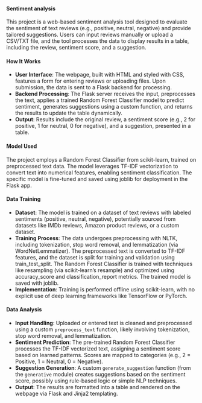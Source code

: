 #### Sentiment analysis

This project is a web-based sentiment analysis tool designed to evaluate the sentiment of text reviews (e.g., positive, neutral, negative) and provide tailored suggestions. Users can input reviews manually or upload a CSV/TXT file, and the tool processes the data to display results in a table, including the review, sentiment score, and a suggestion.

#### How It Works
- **User Interface**: The webpage, built with HTML and styled with CSS, features a form for entering reviews or uploading files. Upon submission, the data is sent to a Flask backend for processing.
- **Backend Processing**: The Flask server receives the input, preprocesses the text, applies a trained Random Forest Classifier model to predict sentiment, generates suggestions using a custom function, and returns the results to update the table dynamically.
- **Output**: Results include the original review, a sentiment score (e.g., 2 for positive, 1 for neutral, 0 for negative), and a suggestion, presented in a table.

#### Model Used
The project employs a Random Forest Classifier from scikit-learn, trained on preprocessed text data. The model leverages TF-IDF vectorization to convert text into numerical features, enabling sentiment classification. The specific model is fine-tuned and saved using joblib for deployment in the Flask app.

#### Data Training
- **Dataset**: The model is trained on a dataset of text reviews with labeled sentiments (positive, neutral, negative), potentially sourced from datasets like IMDb reviews, Amazon product reviews, or a custom dataset.
- **Training Process**: The data undergoes preprocessing with NLTK, including tokenization, stop word removal, and lemmatization (via WordNetLemmatizer). The preprocessed text is converted to TF-IDF features, and the dataset is split for training and validation using train_test_split. The Random Forest Classifier is trained with techniques like resampling (via scikit-learn’s resample) and optimized using accuracy_score and classification_report metrics. The trained model is saved with joblib.
- **Implementation**: Training is performed offline using scikit-learn, with no explicit use of deep learning frameworks like TensorFlow or PyTorch.

#### Data Analysis
- **Input Handling**: Uploaded or entered text is cleaned and preprocessed using a custom `preprocess_text` function, likely involving tokenization, stop word removal, and lemmatization.
- **Sentiment Prediction**: The pre-trained Random Forest Classifier processes the TF-IDF vectorized text, assigning a sentiment score based on learned patterns. Scores are mapped to categories (e.g., 2 = Positive, 1 = Neutral, 0 = Negative).
- **Suggestion Generation**: A custom `generate_suggestion` function (from the `generative` module) creates suggestions based on the sentiment score, possibly using rule-based logic or simple NLP techniques.
- **Output**: The results are formatted into a table and rendered on the webpage via Flask and Jinja2 templating.
